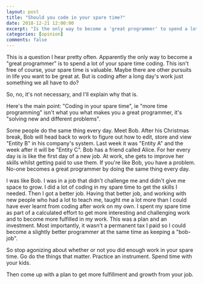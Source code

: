```yaml
---
layout: post
title: "Should you code in your spare time?"
date: 2018-12-21 12:00:00
excerpt: "Is the only way to become a 'great programmer' to spend a lot of your spare time coding? Is that even the best way?"
categories: [opinion]
comments: false
---
```


This is a question I hear pretty often. Apparently the only way to become a "great programmer" is to spend a lot of your spare time coding. This isn't free of course, your spare time is valuable. Maybe there are other pursuits in life you want to be great at. But is coding after a long day's work just something we all have to do?

So, no, it's not necessary, and I'll explain why that is.

Here's the main point: "Coding in your spare time", ie "more time programming" isn't what you what makes you a great programmer, it's "solving new and different problems".

Some people do the same thing every day. Meet Bob. After his Christmas break, Bob will head back to work to figure out how to edit, store and view "Entity B" in his company's system. Last week it was "Entity A" and the week after it will be "Entity C". Bob has a friend called Alice. For her every day is is like the first day of a new job. At work, she gets to improve her skills whilst getting paid to use them. If you're like Bob, you have a problem. No-one becomes a great programmer by doing the same thing every day.

I was like Bob. I was in a job that didn't challenge me and didn't give me space to grow. I did a lot of coding in my spare time to get the skills I needed. Then I got a better job. Having that better job, and working with new people who had a lot to teach me, taught me a lot more than I could have ever learnt from coding after work on my own. I spent my spare time as part of a calculated effort to get more interesting and challenging work and to become more fulfilled in my work. This was a plan and an investment. Most importantly, it wasn't a permanent tax I paid so I could become a slightly better programmer at the same time as keeping a "bob-job".

So stop agonizing about whether or not you did enough work in your spare time. Go do the things that matter. Practice an instrument. Spend time with your kids.

Then come up with a plan to get more fulfillment and growth from your job.
